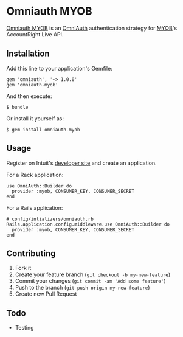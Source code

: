 # Omniauth MYOB

[Omniauth MYOB](https://github.com/davidlumley/omniauth-myob) is an [OmniAuth](https://github.com/intridea/omniauth) authentication strategy for [MYOB](http://developer.myob.com/api/accountright/v2/)'s  AccountRight Live API.


## Installation

Add this line to your application's Gemfile:

    gem 'omniauth', '~> 1.0.0'
    gem 'omniauth-myob'

And then execute:

    $ bundle

Or install it yourself as:

    $ gem install omniauth-myob

## Usage

Register on Intuit's [developer site](http://developer.myob.com/) and create an application.

For a Rack application:

    use OmniAuth::Builder do
      provider :myob, CONSUMER_KEY, CONSUMER_SECRET
    end

For a Rails application:

    # config/intializers/omniauth.rb
    Rails.application.config.middleware.use OmniAuth::Builder do
      provider :myob, CONSUMER_KEY, CONSUMER_SECRET
    end

## Contributing

1. Fork it
2. Create your feature branch (`git checkout -b my-new-feature`)
3. Commit your changes (`git commit -am 'Add some feature'`)
4. Push to the branch (`git push origin my-new-feature`)
5. Create new Pull Request

## Todo

* Testing